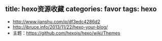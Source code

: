 title: hexo资源收藏
categories: favor
tags: hexo
----------------

- http://www.jianshu.com/p/df3edc4286d2
- http://ibruce.info/2013/11/22/hexo-your-blog/
- 主题：https://github.com/hexojs/hexo/wiki/Themes

